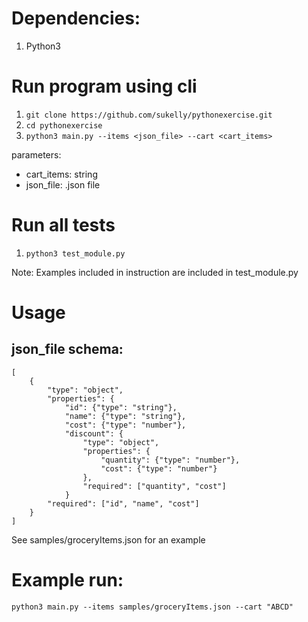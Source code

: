 # Dependencies:

1. Python3

# Run program using cli 

1. `git clone https://github.com/sukelly/pythonexercise.git`
2. `cd pythonexercise`
3. `python3 main.py --items <json_file> --cart <cart_items>`

parameters: 
 - cart_items: string
 - json_file: .json file
 
# Run all tests

1. `python3 test_module.py`

Note: Examples included in instruction are included in test_module.py

# Usage
## json_file schema:
```
[
    {
        "type": "object",
        "properties": {
            "id": {"type": "string"},
            "name": {"type": "string"},
            "cost": {"type": "number"},
            "discount": {
                "type": "object",
                "properties": {
                    "quantity": {"type": "number"},
                    "cost": {"type": "number"}
                },
                "required": ["quantity", "cost"]
            }
        "required": ["id", "name", "cost"]
    }
]
```

See samples/groceryItems.json for an example

# Example run:

```
python3 main.py --items samples/groceryItems.json --cart "ABCD"
```

